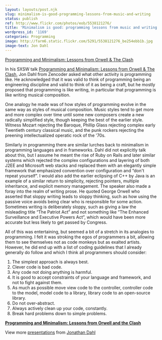 ```yaml
---
layout: layouts/post.njk
slug: minimalism-is-good-programming-lessons-from-music-and-writing
status: publish
ref: http://www.flickr.com/photos/eob/5538121276/
title: 'Minimalism is good: programming lessons from music and writing'
wordpress_id: '1169'
categories: Programming
image: http://farm6.static.flickr.com/5291/5538121276_be254ebb1b.jpg
image-text: Jon Dahl
---
```


[Programming and Minimalism: Lessons from Orwell & The Clash](http://www.flickr.com/photos/eob/5538121276/)

In his SXSW talk [Programming and Minimalism: Lessons from Orwell & The Clash](http://lanyrd.com/2011/sxsw/scpth/), Jon Dahl from Zencoder asked what other activity is programming like.  He acknowledged that it was valid to think of programming being an engineering discipline and valid to think of it as being a craft, but he mostly proposed that programming is like writing, in particular that programming is like writing musical composition.

One analogy he made was of how styles of programming evolve in the same way as styles of musical composition.  Music styles tend to get more and more complex over time until some new composers create a new radically simplified style, though keeping the best of the earlier style.  Witness Mozart rejecting the Baroque, Phillip Glass rejecting complex early Twentieth century classical music, and the  punk rockers rejecting the preening intellectualized operatic rock of the '70s.

Similarly in programming there are similar lurches back to minimalism in programming languages and in frameworks.  Dahl did not explicitly talk about this, but I assume he meant the rise of Ruby on Rails and later similar systems which rejected the complex configurations and layering of both J2EE and Microsoft web stacks and replaced them with an elegantly simple framework that emphasized convention over configuration and “don't repeat yourself”.  I would also add the earlier eclipsing of C++ by Java is an example of a similar return to simplicity, rejecting pointers, multiple inheritance, and explicit memory management.
The speaker also made a foray into the realm of writing prose.  He quoted George Orwell who asserted that sloppy writing leads to sloppy thinking, such as how using the passive voice avoids being clear who is responsible for some action.  Sometimes writing is deliberately sloppy, such as giving a law the misleading title “The Patriot Act” and not something like “The Enhanced Surveillance  and Executive Powers Act”, which would have been more accurate but less likely to get passed by Congress.

All of this was entertaining, but seemed a bit of a stretch in its analogies to programming.  I felt it was stroking the egos of programmers a bit, allowing them to see themselves not as code monkeys but as exalted artists.  However, he did end up with a list of coding guidelines that I already generally do follow and which I think all programmers should consider:


1. The simplest approach is always best.
2. Clever code is bad code.
3. Any code not doing anything is harmful.
4. It is good to accept constraints of your language and framework, and not to fight against them.
5. As much as possible move view code to the controller, controller code to the model, model code to a library, library code to an open-source library.
6. Do not over-abstract.
7. Always actively clean up your code, constantly.
8. Break hard problems down to simple problems.

**[Programming and Minimalism: Lessons from Orwell and the Clash](http://www.slideshare.net/jondahl/programming-and-minimalism-lessons-from-orwell-and-the-clash)**

View more [presentations](http://www.slideshare.net/) from [Jonathan Dahl](http://www.slideshare.net/jondahl)
